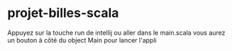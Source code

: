# projet-billes-scala

Appuyez sur la touche run de intellij ou aller dans le main.scala vous aurez un bouton à côté du object Main pour lancer l'appli
